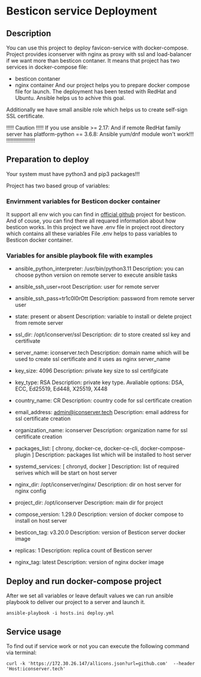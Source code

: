 # Besticon service Deployment

## Description

You can use this project to deploy favicon-service with docker-compose.
Project provides iconserver with nginx as proxy with ssl and load-balancer if we want more than besticon contaner.
It means that project has two services in docker-compose file:
  - besticon contaner
  - nginx container
And our project helps you to prepare docker compose file for launch.
The deployment has been tested with RedHat and Ubuntu.
Ansible helps us to achive this goal.

Additionally we have small ansible role which helps us to create self-sign SSL certificate.

!!!!! Caution !!!!!
If you use ansible >= 2.17:
  And if remote RedHat family server has platform-python == 3.6.8:
    Ansible yum/dnf module won't work!!!
!!!!!!!!!!!!!!!!!!!
## Preparation to deploy

Your system must have python3 and pip3 packages!!!

Project has two based group of variables:

### Envirnment variables for Besticon docker container
It support all env wich you can find in [official github](https://github.com/mat/besticon) project for besticon.
And of couse, you can find there all requared information about how besticon works.
In this project we have .env file in project root directory which contains all these variables
File .env helps to pass variables to Besticon docker container.

### Variables for ansible playbook file with examples

  - ansible_python_interpreter: /usr/bin/python3.11
    Description: you can choose python version on remote server to execute ansible tasks
  
  - ansible_ssh_user=root
    Description: user for remote server

  - ansible_ssh_pass=tr1c0l0rOtt
    Description: password from remote server user

  - state: present or absent
    Description: variable to install or delete project from remote server

  - ssl_dir: /opt/iconserver/ssl
    Description: dir to store created ssl key and certifivate

  - server_name: iconserver.tech
    Description: domain name which will be used to create ssl certificate and it uses as nginx server_name

  - key_size: 4096
    Description: private key size to ssl certifgicate

  - key_type: RSA
    Description: private key type. Avaliable options: DSA, ECC, Ed25519, Ed448, X25519, X448

  - country_name: CR
    Description: country code for ssl certificate creation

  - email_address: admin@iconserver.tech
    Description: email address for ssl certificate creation

  - organization_name: iconserver
    Description: organization name for ssl certificate creation

  - packages_list: [ chrony, docker-ce, docker-ce-cli, docker-compose-plugin ]
    Description: packages list which will be installed to host server

  - systemd_services: [ chronyd, docker ]
    Description: list of required serives which will be start on host server

  - nginx_dir: /opt/iconserver/nginx/
    Description: dir on host server for nginx config

  - project_dir: /opt/iconserver
    Description: main dir for project

  - compose_version: 1.29.0
    Description: version of docker compose to install on host server

  - besticon_tag: v3.20.0
    Description: version of Besticon server docker image

  - replicas: 1
    Description: replica count of Besticon server

  - nginx_tag: latest
    Description: version of nginx docker image   

## Deploy and run docker-compose project
After we set all variables or leave default values we can run ansible playbook to deliver our project to a server and launch it.

```
ansible-playbook -i hosts.ini deploy.yml 
```

## Service usage

To find out if service work or not you can execute the following command via terminal:

```
curl -k 'https://172.30.26.147/allicons.json?url=github.com'  --header 'Host:iconserver.tech'
```
